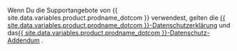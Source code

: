 Wenn Du die Supportangebote von {{ site.data.variables.product.prodname_dotcom }} verwendest, gelten die <a href="/articles/github-privacy-statement/" class="dotcom-only">{{ site.data.variables.product.prodname_dotcom }}-Datenschutzerklärung</a> und das<a href="/github/site-policy/github-supplemental-terms-for-microsoft-volume-licensing" class="dotcom-only">{{ site.data.variables.product.prodname_dotcom }}-Datenschutz-Addendum</a> .
